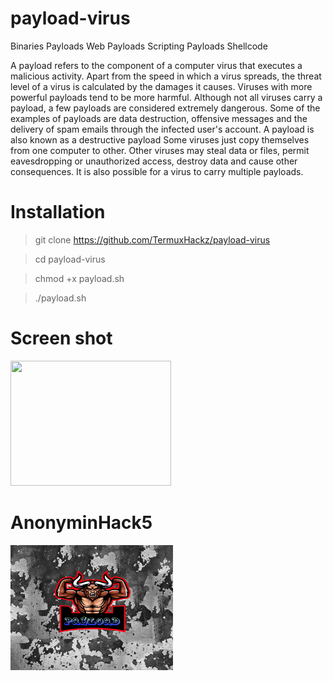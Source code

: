 # payload-virus
Binaries Payloads Web Payloads Scripting Payloads Shellcode

A payload refers to the component of a computer virus that executes a malicious activity. Apart from the speed in which a virus spreads, the threat level of a virus is calculated by the damages it causes. Viruses with more powerful payloads tend to be more harmful.
Although not all viruses carry a payload, a few payloads are considered extremely dangerous. Some of the examples of payloads are data destruction, offensive messages and the delivery of spam emails through the infected user's account.
A payload is also known as a destructive payload Some viruses just copy themselves from one computer to other. Other viruses may steal data or files, permit eavesdropping or unauthorized access, destroy data and cause other consequences. It is also possible for a virus to carry multiple payloads.

# Installation
> git clone https://github.com/TermuxHackz/payload-virus

> cd payload-virus

> chmod +x payload.sh

> ./payload.sh

# Screen shot
<img src="https://user-images.githubusercontent.com/33704360/45164272-cdf31380-b1fa-11e8-8dbd-9a5da3e036fb.PNG" width="257px" height="200px"/>

# AnonyminHack5
<img src="https://github.com/TermuxHackz/payload-virus/blob/master/1607729794527.png" width="260px" height="200px"/>
